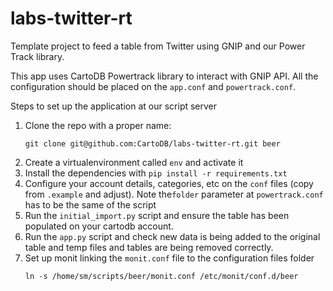 # labs-twitter-rt
Template project to feed a table from Twitter using GNIP and our Power Track library.

This app uses CartoDB Powertrack library to interact with GNIP API. All the configuration should be placed on the `app.conf` and `powertrack.conf`.

Steps to set up the application at our script server

1. Clone the repo with a proper name:
   ```
   git clone git@github.com:CartoDB/labs-twitter-rt.git beer
   ```
2. Create a virtualenvironment called `env` and activate it
3. Install the dependencies with `pip install -r requirements.txt`
4. Configure your account details, categories, etc on the `conf` files (copy from `.example` and adjust). Note the`folder` parameter at `powertrack.conf` has to be the same of the script
5. Run the `initial_import.py` script and ensure the table has been populated on your cartodb account.
6. Run the `app.py` script and check new data is being added to the original table and temp files and tables are being removed correctly.
7. Set up monit linking the `monit.conf` file to the configuration files folder
   ```
   ln -s /home/sm/scripts/beer/monit.conf /etc/monit/conf.d/beer
   ```

